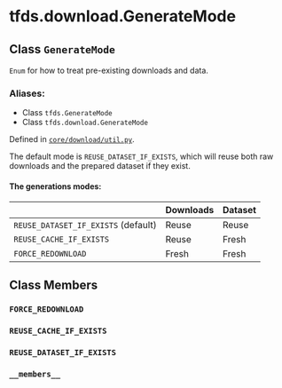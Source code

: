 <div itemscope itemtype="http://developers.google.com/ReferenceObject">
<meta itemprop="name" content="tfds.download.GenerateMode" />
<meta itemprop="path" content="Stable" />
<meta itemprop="property" content="FORCE_REDOWNLOAD"/>
<meta itemprop="property" content="REUSE_CACHE_IF_EXISTS"/>
<meta itemprop="property" content="REUSE_DATASET_IF_EXISTS"/>
<meta itemprop="property" content="__members__"/>
</div>

# tfds.download.GenerateMode

## Class `GenerateMode`

`Enum` for how to treat pre-existing downloads and data.

### Aliases:

* Class `tfds.GenerateMode`
* Class `tfds.download.GenerateMode`



Defined in [`core/download/util.py`](https://github.com/tensorflow/datasets/tree/master/tensorflow_datasets/core/download/util.py).

<!-- Placeholder for "Used in" -->

The default mode is `REUSE_DATASET_IF_EXISTS`, which will reuse both
raw downloads and the prepared dataset if they exist.

#### The generations modes:

|                                    | Downloads | Dataset |
| -----------------------------------|-----------|---------|
| `REUSE_DATASET_IF_EXISTS` (default)| Reuse     | Reuse   |
| `REUSE_CACHE_IF_EXISTS`            | Reuse     | Fresh   |
| `FORCE_REDOWNLOAD`                 | Fresh     | Fresh   |

## Class Members

<h3 id="FORCE_REDOWNLOAD"><code>FORCE_REDOWNLOAD</code></h3>

<h3 id="REUSE_CACHE_IF_EXISTS"><code>REUSE_CACHE_IF_EXISTS</code></h3>

<h3 id="REUSE_DATASET_IF_EXISTS"><code>REUSE_DATASET_IF_EXISTS</code></h3>

<h3 id="__members__"><code>__members__</code></h3>


